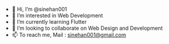 - 👋 Hi, I’m @sinehan001
- 👀 I’m interested in Web Development
- 🌱 I’m currently learning Flutter
- 💞️ I’m looking to collaborate on Web Design and Development
- 📫 To reach me, Mail : sinehan001@gmail.com

<!---
sinehan001/sinehan001 is a ✨ special ✨ repository because its `README.md` (this file) appears on your GitHub profile.
You can click the Preview link to take a look at your changes.
--->
